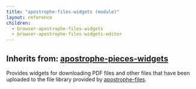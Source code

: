 ```yaml
---
title: "apostrophe-files-widgets (module)"
layout: reference
children:
  - browser-apostrophe-files-widgets
  - browser-apostrophe-files-widgets-editor
---
```

## Inherits from: [apostrophe-pieces-widgets](../apostrophe-pieces-widgets/index.html)
Provides widgets for downloading PDF files and other files that have been
uploaded to the file library provided by [apostrophe-files](../apostrophe-files/index.html).


